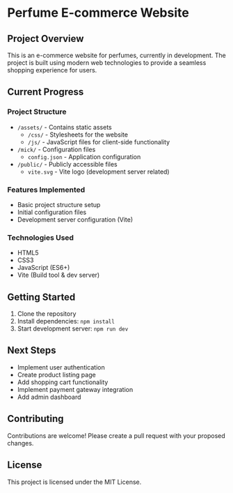 # Perfume E-commerce Website

## Project Overview
This is an e-commerce website for perfumes, currently in development. The project is built using modern web technologies to provide a seamless shopping experience for users.

## Current Progress

### Project Structure
- `/assets/` - Contains static assets
  - `/css/` - Stylesheets for the website
  - `/js/` - JavaScript files for client-side functionality
- `/mick/` - Configuration files
  - `config.json` - Application configuration
- `/public/` - Publicly accessible files
  - `vite.svg` - Vite logo (development server related)

### Features Implemented
- Basic project structure setup
- Initial configuration files
- Development server configuration (Vite)

### Technologies Used
- HTML5
- CSS3
- JavaScript (ES6+)
- Vite (Build tool & dev server)

## Getting Started
1. Clone the repository
2. Install dependencies: `npm install`
3. Start development server: `npm run dev`

## Next Steps
- Implement user authentication
- Create product listing page
- Add shopping cart functionality
- Implement payment gateway integration
- Add admin dashboard

## Contributing
Contributions are welcome! Please create a pull request with your proposed changes.

## License
This project is licensed under the MIT License.
